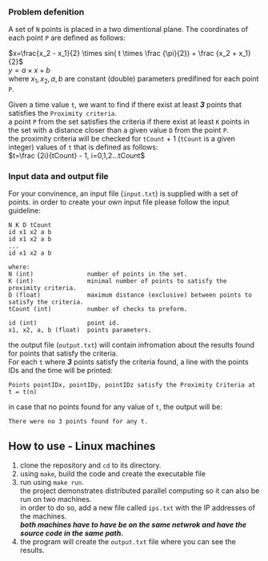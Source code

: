 ### Problem defenition
A set of `N` points is placed in a two dimentional plane. The coordinates of each point `P` are defined as follows:

$x=\frac{x_2 - x_1}{2}  \times sin( t \times \frac {\pi}{2}) + \frac {x_2 + x_1}{2}$<br>
$y = a \times x + b$<br>
where $x_1, x_2, a, b$ are constant (double) parameters predifined for each point `P`.

Given a time value `t`, we want to find if there exist at least ***3*** points that satisfies the `Proximity criteria`.<br>
a point `P` from the set satisfies the criteria if there exist at least `K` points in the set with a distance closer than a given value `D` from the point `P`.<br>
the proximity criteria will be checked for `tCount` + 1 (`tCount` is a given integer) values of `t` that is defined as follows:<br>
$t=\frac {2i}{tCount} - 1, i=0,1,2...tCount$

### Input data and output file
For your convinence, an input file (`input.txt`) is supplied with a set of points.
in order to create your own input file please follow the input guideline:

```
N K D tCount
id x1 x2 a b
id x1 x2 a b
...
id x1 x2 a b

where:
N (int)               number of points in the set.
K (int)               minimal number of points to satisfy the proximity criteria.
D (float)             maximum distance (exclusive) between points to satisfy the criteria.
tCount (int)          number of checks to preform.

id (int)              point id.
x1, x2, a, b (float)  points parameters.
```

the output file (`output.txt`) will contain infromation about the results found for points that satisfy the criteria.<br>
For each `t` where ***3*** points satisfy the criteria found, a line with the points IDs and the time will be printed: 
```
Points pointIDx, pointIDy, pointIDz satisfy the Proximity Criteria at t = t(n)
```
in case that no points found for any value of `t`, the output will be:
```
There were no 3 points found for any t.
```

## How to use - Linux machines
1. clone the repository and `cd` to its directory.
2. using `make`, build the code and create the executable file
3. run using `make run`.<br> 
the project demonstrates distributed parallel computing so it can also be run on two machines.<br>
in order to do so, add a new file called `ips.txt` with the IP addresses of the machines.<br>
***both machines have to have be on the same netwrok and have the source code in the same path.***
4. the program will create the `output.txt` file where you can see the results.
